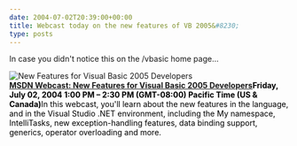 ```yaml
---
date: 2004-07-02T20:39:00+00:00
title: Webcast today on the new features of VB 2005&#8230;
type: posts
---
```

In case you didn't notice this on the /vbasic home page...



[ <img style="MARGIN-RIGHT: 10px" alt="New Features for Visual Basic 2005 Developers" src="http://msdn.microsoft.com/vbasic/art/community/robertgreen.PNG" align="left" border="0" />](http://msevents.microsoft.com/cui/eventdetail.aspx?eventid=1032254455&culture=en-us)<span style="DISPLAY: inline-block"><a style="FONT-WEIGHT: bold" href="http://msevents.microsoft.com/cui/eventdetail.aspx?eventid=1032254455&culture=en-us">MSDN Webcast: New Features for Visual Basic 2005 Developers</a><span style="COLOR: #000000"><b>Friday, July 02, 2004 1:00 PM &#8211; 2:30 PM (GMT-08:00) Pacific Time (US & Canada)</b>In this webcast, you'll learn about the new features in the language, and in the Visual Studio .NET environment, including the My namespace, IntelliTasks, new exception-handling features, data binding support, generics, operator overloading and more. </span></span>

